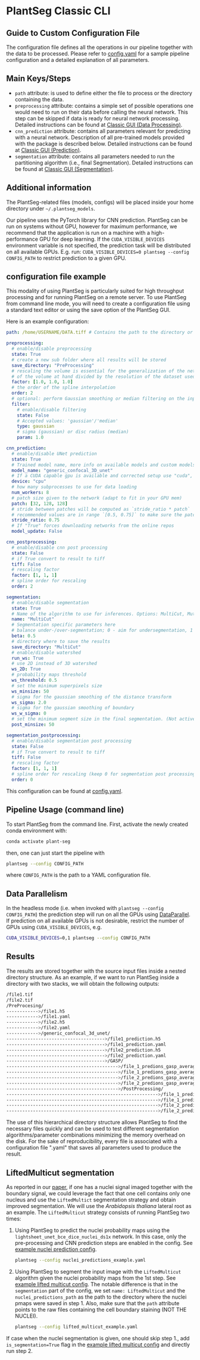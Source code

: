 # PlantSeg Classic CLI

## Guide to Custom Configuration File

The configuration file defines all the operations in our pipeline together with the data to be processed.
Please refer to [config.yaml](https://github.com/kreshuklab/plant-seg/blob/master/examples/config.yaml) for a sample pipeline configuration and a detailed explanation
of all parameters.

## Main Keys/Steps

* `path` attribute: is used to define either the file to process or the directory containing the data.
* `preprocessing` attribute: contains a simple set of possible operations one would need to run on their data before calling the neural network.
This step can be skipped if data is ready for neural network processing.
Detailed instructions can be found at [Classic GUI (Data Processing)](https://kreshuklab.github.io/plant-seg/chapters/plantseg_classic_gui/data_processing/).
* `cnn_prediction` attribute: contains all parameters relevant for predicting with a neural network.
Description of all pre-trained models provided with the package is described below.
Detailed instructions can be found at [Classic GUI (Prediction)](https://kreshuklab.github.io/plant-seg/chapters/plantseg_classic_gui/cnn_prediction/).
* `segmentation` attribute: contains all parameters needed to run the partitioning algorithm (i.e., final Segmentation).
Detailed instructions can be found at [Classic GUI (Segmentation)](https://kreshuklab.github.io/plant-seg/chapters/plantseg_classic_gui/segmentation/).

## Additional information

The PlantSeg-related files (models, configs) will be placed inside your home directory under `~/.plantseg_models`.

Our pipeline uses the PyTorch library for CNN prediction. PlantSeg can be run on systems without GPU, however
for maximum performance, we recommend that the application is run on a machine with a high-performance GPU for deep learning.
If the `CUDA_VISIBLE_DEVICES` environment variable is not specified, the prediction task will be distributed on all available GPUs.
E.g. run: `CUDA_VISIBLE_DEVICES=0 plantseg --config CONFIG_PATH` to restrict prediction to a given GPU.

## configuration file example

This modality of using PlantSeg is particularly suited for high throughput processing and for running
PlantSeg on a remote server.
To use PlantSeg from command line mode, you will need to create a configuration file using a standard text editor
 or using the save option of the PlantSeg GUI.

Here is an example configuration:

```yaml
path: /home/USERNAME/DATA.tiff # Contains the path to the directory or file to process

preprocessing:
  # enable/disable preprocessing
  state: True
  # create a new sub folder where all results will be stored
  save_directory: "PreProcessing"
  # rescaling the volume is essential for the generalization of the networks. The rescaling factor can be computed as the resolution
  # of the volume at hand divided by the resolution of the dataset used in training. Be careful, if the difference is too large check for a different model.
  factor: [1.0, 1.0, 1.0]
  # the order of the spline interpolation
  order: 2
  # optional: perform Gaussian smoothing or median filtering on the input.
  filter:
    # enable/disable filtering
    state: False
    # Accepted values: 'gaussian'/'median'
    type: gaussian
    # sigma (gaussian) or disc radius (median)
    param: 1.0

cnn_prediction:
  # enable/disable UNet prediction
  state: True
  # Trained model name, more info on available models and custom models in the README
  model_name: "generic_confocal_3D_unet"
  # If a CUDA capable gpu is available and corrected setup use "cuda", if not you can use "cpu" for cpu only inference (slower)
  device: "cpu"
  # how many subprocesses to use for data loading
  num_workers: 8
  # patch size given to the network (adapt to fit in your GPU mem)
  patch: [32, 128, 128]
  # stride between patches will be computed as `stride_ratio * patch`
  # recommended values are in range `[0.5, 0.75]` to make sure the patches have enough overlap to get smooth prediction maps
  stride_ratio: 0.75
  # If "True" forces downloading networks from the online repos
  model_update: False

cnn_postprocessing:
  # enable/disable cnn post processing
  state: False
  # if True convert to result to tiff
  tiff: False
  # rescaling factor
  factor: [1, 1, 1]
  # spline order for rescaling
  order: 2

segmentation:
  # enable/disable segmentation
  state: True
  # Name of the algorithm to use for inferences. Options: MultiCut, MutexWS, GASP, DtWatershed
  name: "MultiCut"
  # Segmentation specific parameters here
  # balance under-/over-segmentation; 0 - aim for undersegmentation, 1 - aim for oversegmentation. (Not active for DtWatershed)
  beta: 0.5
  # directory where to save the results
  save_directory: "MultiCut"
  # enable/disable watershed
  run_ws: True
  # use 2D instead of 3D watershed
  ws_2D: True
  # probability maps threshold
  ws_threshold: 0.5
  # set the minimum superpixels size
  ws_minsize: 50
  # sigma for the gaussian smoothing of the distance transform
  ws_sigma: 2.0
  # sigma for the gaussian smoothing of boundary
  ws_w_sigma: 0
  # set the minimum segment size in the final segmentation. (Not active for DtWatershed)
  post_minsize: 50

segmentation_postprocessing:
  # enable/disable segmentation post processing
  state: False
  # if True convert to result to tiff
  tiff: False
  # rescaling factor
  factor: [1, 1, 1]
  # spline order for rescaling (keep 0 for segmentation post processing
  order: 0
```

This configuration can be found at [config.yaml](https://github.com/kreshuklab/plant-seg/blob/master/examples/config.yaml).

## Pipeline Usage (command line)

To start PlantSeg from the command line. First, activate the newly created conda environment with:

```bash
conda activate plant-seg
```

then, one can just start the pipeline with

```bash
plantseg --config CONFIG_PATH
```

where `CONFIG_PATH` is the path to a YAML configuration file.

## Data Parallelism

In the headless mode (i.e. when invoked with `plantseg --config CONFIG_PATH`) the prediction step will run on all the GPUs using [DataParallel](https://pytorch.org/tutorials/beginner/blitz/data_parallel_tutorial.html).
If prediction on all available GPUs is not desirable, restrict the number of GPUs using `CUDA_VISIBLE_DEVICES`, e.g.

```bash
CUDA_VISIBLE_DEVICES=0,1 plantseg --config CONFIG_PATH
```

## Results

The results are stored together with the source input files inside a nested directory structure.
As an example, if we want to run PlantSeg inside a directory with two stacks, we will obtain the following
outputs:

```bash
/file1.tif
/file2.tif
/PreProcesing/
------------>/file1.h5
------------>/file1.yaml
------------>/file2.h5
------------>/file2.yaml
------------>/generic_confocal_3d_unet/
------------------------------------->/file1_prediction.h5
------------------------------------->/file1_prediction.yaml
------------------------------------->/file2_prediction.h5
------------------------------------->/file2_prediction.yaml
------------------------------------->/GASP/
------------------------------------------>/file_1_predions_gasp_average.h5
------------------------------------------>/file_1_predions_gasp_average.yaml
------------------------------------------>/file_2_predions_gasp_average.h5
------------------------------------------>/file_2_predions_gasp_average.yaml
------------------------------------------>/PostProcessing/
--------------------------------------------------------->/file_1_predions_gasp_average.tiff
--------------------------------------------------------->/file_1_predions_gasp_average.yaml
--------------------------------------------------------->/file_2_predions_gasp_average.tiff
--------------------------------------------------------->/file_2_predions_gasp_average.yaml
```

The use of this hierarchical directory structure allows PlantSeg to find the necessary files quickly and can be used
to test different segmentation algorithms/parameter combinations minimizing the memory overhead on the disk.
For the sake of reproducibility, every file is associated with a configuration file ".yaml" that saves all parameters used
to produce the result.

## LiftedMulticut segmentation

As reported in our [paper](https://elifesciences.org/articles/57613), if one has a nuclei signal imaged together with
the boundary signal, we could leverage the fact that one cell contains only one nucleus and use the `LiftedMultict`
segmentation strategy and obtain improved segmentation.
We will use the _Arabidopsis thaliana_ lateral root as an example. The `LiftedMulticut` strategy consists of running
PlantSeg two times:

1. Using PlantSeg to predict the nuclei probability maps using the `lightsheet_unet_bce_dice_nuclei_ds1x` network.
In this case, only the pre-processing and CNN prediction steps are enabled in the config. See [example nuclei prediction config](https://github.com/kreshuklab/plant-seg/blob/master/plantseg/resources/nuclei_predictions_example.yaml).

    ```bash
    plantseg --config nuclei_predictions_example.yaml
    ```

1. Using PlantSeg to segment the input image with the `LiftedMulticut` algorithm given the nuclei probability maps from the 1st step.
See [example lifted multicut config](https://github.com/kreshuklab/plant-seg/blob/master/plantseg/resources/lifted_multicut_example.yaml). The notable difference is that in the `segmentation`
part of the config, we set `name: LiftedMulticut` and the `nuclei_predictions_path` as the path to the directory where the nuclei pmaps
were saved in step 1. Also, make sure that the `path` attribute points to the raw files containing the cell boundary staining (NOT THE NUCLEI).

    ```bash
    plantseg --config lifted_multicut_example.yaml
    ```

If case when the nuclei segmentation is given, one should skip step 1., add `is_segmentation=True` flag in the [example lifted multicut config](https://github.com/kreshuklab/plant-seg/blob/master/plantseg/resources/lifted_multicut_example.yaml)
and directly run step 2.
